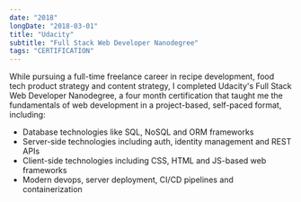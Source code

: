 ```yaml
---
date: "2018"
longDate: "2018-03-01"
title: "Udacity"
subtitle: "Full Stack Web Developer Nanodegree"
tags: "CERTIFICATION"
---
```


While pursuing a full-time freelance career in recipe development, food tech product strategy and content strategy, I completed Udacity's Full Stack Web Developer Nanodegree, a four month certification that taught me the fundamentals of web development in a project-based, self-paced format, including:

- Database technologies like SQL, NoSQL and ORM frameworks
-  Server-side technologies including auth, identity management and REST APIs
- Client-side technologies including CSS, HTML and JS-based web frameworks
- Modern devops, server deployment, CI/CD pipelines and containerization

